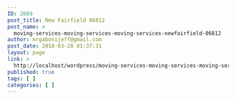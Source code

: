 ```yaml
---
ID: 2669
post_title: New Fairfield 06812
post_name: >
  moving-services-moving-services-moving-services-newfairfield-06812
author: mrgabonijeff@gmail.com
post_date: 2018-03-28 01:37:31
layout: page
link: >
  http://localhost/wordpress/moving-services-moving-services-moving-services-newfairfield-06812/
published: true
tags: [ ]
categories: [ ]
---
```

